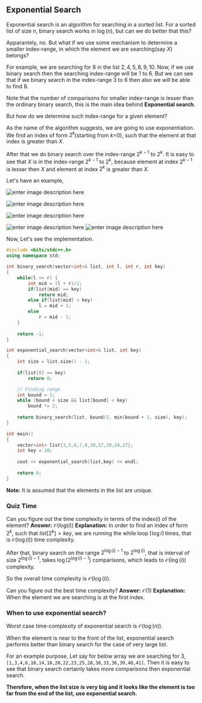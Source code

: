 ## Exponential Search

Exponential search is an algorithm for searching in a sorted list. For a sorted list of size $n$, binary search works in $\log{(n)}$, but can we do better that this?

Apparantely, no. But what if we use some mechanism to determine a smaller index-range, in which the element we are searching(say $X$) belongs?

For example, we are searching for $8$ in the list ${2,4,5,8,9,10}$. Now, if we use binary search then the searching index-range will be $1$ to $6$. But we can see that if we binary search in the index-range $3$ to $6$ then also we will be able to find $8$.

Note that the number of comparisons for smaller index-range is lesser than the ordinary binary search, this is the main idea behind **Exponential search**.

But how do we determine such index-range for a given element?

As the name of the algorithm suggests, we are going to use exponentiation. We find an index of form $2^k$(starting from $k$=$0$), such that the element at that index is greater than $X$.

After that we do binary search over the index-range $2^{k-1}$ to $2^k$. It is easy to see that $X$ is in the index-range $2^{k-1}$ to $2^k$, because element at index $2^{k-1}$ is lesser then $X$ and element at index $2^k$ is greater than $X$.

Let's have an example,

![enter image description here](https://lh3.googleusercontent.com/5NjJTuBXtIAxPlwv9ZoFG9SLNRN56E_iC4zXIZ1pDu4ipFRkuAlG001c9STTgTfSOFtVTlIu11mM)

![enter image description here](https://lh3.googleusercontent.com/hIiFWzFhtnV4RKNsIMPdcwxryes9DYMkX9HM6Kp4lE0nx8aJKy1U4DO6FEQauxukZnoKG54zAMpN)

![enter image description here](https://lh3.googleusercontent.com/bGRaeI3f4bucSeNqT1JFEFsc8HK8nh8o8sikRhV6QcaOar4qAYV9ITN3pD5TV6CEQsavzO0K4wEh)

![enter image description here](https://lh3.googleusercontent.com/UeoCFXPtEcQ6ucUCkn1FbOST2PI7DjiLXnDHlK-EoX5hXDj4Zj12mjVvvlYZt2UpEFYzCiZrg_vo)
![enter image description here](https://lh3.googleusercontent.com/xVS0E4OEd_aLFb2HpcFbqqpgoQQIlq2kak07LDuCFiYO7nyzmJvBlmWs6EL4dISlR36BhqcVBwD_)

Now, Let's see the implementation.

```cpp
#include <bits/stdc++.h>
using namespace std;

int binary_search(vector<int>& list, int l, int r, int key)
{
    while(l <= r) {
    	int mid = (l + r)/2;
    	if(list[mid] == key)
    		return mid;
    	else if(list[mid] < key)
    		l = mid + 1;
    	else
    		r = mid - 1;
    }
    
    return -1; 
}

int exponential_search(vector<int>& list, int key)
{
	int size = list.size() - 1;
	
	if(list[0] == key)
		return 0;

	// Finding range
    int bound = 1;
    while (bound < size && list[bound] < key)
        bound *= 2;
	
    return binary_search(list, bound/2, min(bound + 1, size), key);
}

int main()
{
	vector<int> list{3,5,6,7,8,10,17,20,24,27};
	int key = 10;
	
	cout << exponential_search(list,key) << endl;
	
	return 0;
}
```
**Note:** It is assumed that the elements in the list are unique.

### Quiz Time
Can you figure out the time complexity in terms of the index($i$) of the element?
**Answer:** $\mathcal{O}(log(i))$
**Explanation:** In order to find an index of form $2^k$, such that $list[2^k] > key$, we are running the while loop $\lceil\log{i}\rceil$ times, that is $\mathcal{O}(\log(i))$ time complexity.

After that, binary search on the range $2^{\log(i)-1}$ to $2^{\log(i)}$, that is interval of size $2^{\log(i)-1}$, takes $\log{(2^{\log(i)-1})}$ comparisons, which leads to $\mathcal{O}(\log(i))$ complexity.

So the overall time complexity is $\mathcal{O}(\log(i))$.

Can you figure out the best time complexity?
**Answer:** $\mathcal{O}(1)$
**Explanation:** When the element we are searching is at the first index.

### When to use exponential search?
Worst case time-complexity of exponential search is $\mathcal{O}(\log(n))$. 

When the element is near to the front of the list, exponential search performs better than binary search for the case of very large list. 

For an example purpose, Let say for below array we are searching for 3,`[1,3,4,6,10,14,18,20,22,23,25,28,30,33,36,39,40,41]`. Then it is easy to see that binary search certainly takes more comparisons then exponential search.

**Therefore, when the list size is very big and it looks like the element is too far from the end of the list, use exponential search.**
